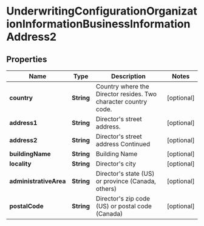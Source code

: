 
# UnderwritingConfigurationOrganizationInformationBusinessInformationAddress2

## Properties
Name | Type | Description | Notes
------------ | ------------- | ------------- | -------------
**country** | **String** | Country where the Director resides. Two character country code. |  [optional]
**address1** | **String** | Director&#39;s street address. |  [optional]
**address2** | **String** | Director&#39;s street address Continued |  [optional]
**buildingName** | **String** | Building Name |  [optional]
**locality** | **String** | Director&#39;s city |  [optional]
**administrativeArea** | **String** | Director&#39;s state (US) or province (Canada, others) |  [optional]
**postalCode** | **String** | Director&#39;s zip code (US) or postal code (Canada) |  [optional]



